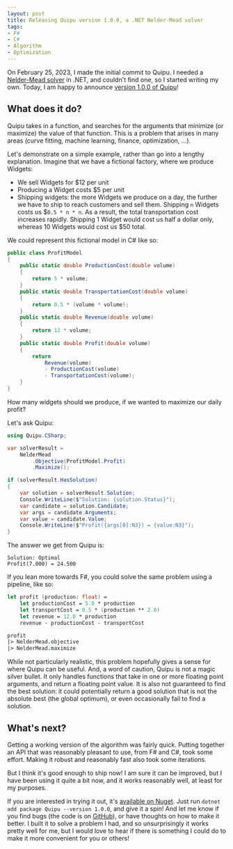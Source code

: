 ```yaml
---
layout: post
title: Releasing Quipu version 1.0.0, a .NET Nelder-Mead solver
tags:
- F#
- C#
- Algorithm
- Optimization
---
```


On February 25, 2023, I made the initial commit to Quipu. I needed a 
[Nelder-Mead solver][1] in .NET, and couldn't find one, so I started writing my 
own. Today, I am happy to announce [version 1.0.0 of Quipu][2]!  

## What does it do?

Quipu takes in a function, and searches for the arguments that minimize (or 
maximize) the value of that function. This is a problem that arises in many 
areas (curve fitting, machine learning, finance, optimization, ...).  

Let's demonstrate on a simple example, rather than go into a lengthy 
explanation. Imagine that we have a fictional factory, where we produce 
Widgets:  

- We sell Widgets for $12 per unit
- Producing a Widget costs $5 per unit
- Shipping widgets: the more Widgets we produce on a day, the further we have 
to ship to reach customers and sell them. Shipping `n` Widgets costs us 
$`0.5 * n * n`. As a result, the total transportation cost increases rapidly. 
Shipping 1 Widget would cost us half a dollar only, whereas 10 Widgets would 
cost us $50 total.

We could represent this fictional model in C# like so:  

``` csharp
public class ProfitModel
{
    public static double ProductionCost(double volume)
    {
        return 5 * volume;
    }
    public static double TransportationCost(double volume)
    {
        return 0.5 * (volume * volume);
    }
    public static double Revenue(double volume)
    {
        return 12 * volume;
    }
    public static double Profit(double volume)
    {
        return
            Revenue(volume)
            - ProductionCost(volume)
            - TransportationCost(volume);
    }
}
```

How many widgets should we produce, if we wanted to maximize our daily profit?  

Let's ask Quipu:  

``` csharp
using Quipu.CSharp;

var solverResult =
    NelderMead
        .Objective(ProfitModel.Profit)
        .Maximize();

if (solverResult.HasSolution)
{
    var solution = solverResult.Solution;
    Console.WriteLine($"Solution: {solution.Status}");
    var candidate = solution.Candidate;
    var args = candidate.Arguments;
    var value = candidate.Value;
    Console.WriteLine($"Profit({args[0]:N3}) = {value:N3}");
}
```

The answer we get from Quipu is:  

```
Solution: Optimal
Profit(7.000) = 24.500
```

<!--more-->

If you lean more towards F#, you could solve the same problem using a pipeline, 
like so:  

``` fsharp
let profit (production: float) =
    let productionCost = 5.0 * production
    let transportCost = 0.5 * (production ** 2.0)
    let revenue = 12.0 * production
    revenue - productionCost - transportCost

profit
|> NelderMead.objective
|> NelderMead.maximize
```

While not particularly realistic, this problem hopefully gives a sense for 
where Quipu can be useful. And, a word of caution, Quipu is not a magic 
silver bullet. It only handles functions that take in one or more floating 
point arguments, and return a floating point value. It is also not guaranteed to 
find the best solution: it could potentially return a good solution that is not 
the absolute best (the global optimum), or even occasionally fail to find a 
solution.  

## What's next?

Getting a working version of the algorithm was fairly quick. Putting together 
an API that was reasonably pleasant to use, from F# and C#, took some effort. 
Making it robust and reasonably fast also took some iterations.  

But I think it's good enough to ship now! I am sure it can be improved, 
but I have been using it quite a bit now, and it works reasonably well, at 
least for my purposes.  

If you are interested in trying it out, it's [available on Nuget][2]. Just 
run `dotnet add package Quipu --version 1.0.0`, and give it a spin! And let me 
know if you find bugs (the code is on [GitHub][3]), or have thoughts on how to 
make it better. I built it to solve a problem I had, and so unsurprisingly it 
works pretty well for me, but I would love to hear if there is something I 
could do to make it more convenient for you or others!

[1]: https://en.wikipedia.org/wiki/Nelder%E2%80%93Mead_method
[2]: https://www.nuget.org/packages/Quipu
[3]: https://github.com/mathias-brandewinder/Quipu

